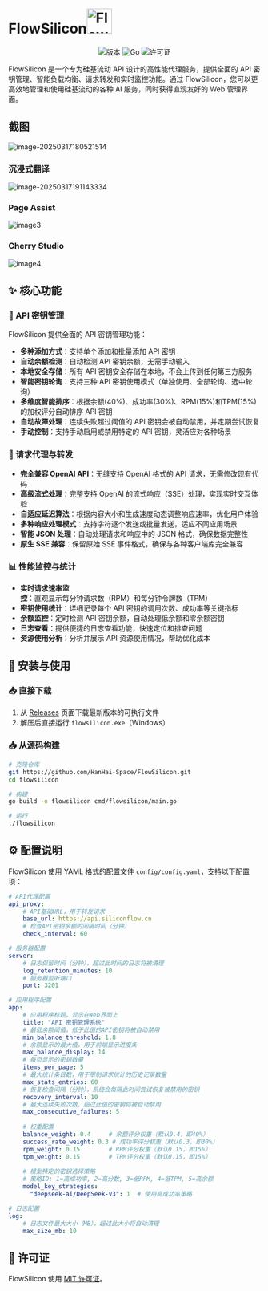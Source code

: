 # FlowSilicon<img src="./img/logo.png" alt="FlowSilicon Logo" width="50"/>

<p align="center">
  <img src="https://img.shields.io/badge/版本-1.3.5-blue.svg" alt="版本">
  <img src="https://img.shields.io/badge/语言-Go-00ADD8.svg" alt="Go">
  <img src="https://img.shields.io/badge/许可证-MIT-green.svg" alt="许可证">
</p>
FlowSilicon 是一个专为硅基流动 API 设计的高性能代理服务，提供全面的 API 密钥管理、智能负载均衡、请求转发和实时监控功能。通过 FlowSilicon，您可以更高效地管理和使用硅基流动的各种 AI 服务，同时获得直观友好的 Web 管理界面。



## 截图

![image-20250317180521514](./img/image1.png)

### 沉浸式翻译

![image-20250317191143334](./img/image2.png)

### Page Assist

![image3](./img/image3.png)

### Cherry Studio

![image4](./img/image4.png)





## ✨ 核心功能

### 🔑 API 密钥管理

FlowSilicon 提供全面的 API 密钥管理功能：

- **多种添加方式**：支持单个添加和批量添加 API 密钥
- **自动余额检测**：自动检测 API 密钥余额，无需手动输入
- **本地安全存储**：所有 API 密钥安全存储在本地，不会上传到任何第三方服务
- **智能密钥轮询**：支持三种 API 密钥使用模式（单独使用、全部轮询、选中轮询）
- **多维度智能排序**：根据余额(40%)、成功率(30%)、RPM(15%)和TPM(15%)的加权评分自动排序 API 密钥
- **自动故障处理**：连续失败超过阈值的 API 密钥会被自动禁用，并定期尝试恢复
- **手动控制**：支持手动启用或禁用特定的 API 密钥，灵活应对各种场景

### 🔄 请求代理与转发

- **完全兼容 OpenAI API**：无缝支持 OpenAI 格式的 API 请求，无需修改现有代码
- **高级流式处理**：完整支持 OpenAI 的流式响应（SSE）处理，实现实时交互体验
- **自适应延迟算法**：根据内容大小和生成速度动态调整响应速率，优化用户体验
- **多种响应处理模式**：支持字符逐个发送或批量发送，适应不同应用场景
- **智能 JSON 处理**：自动处理请求和响应中的 JSON 格式，确保数据完整性
- **原生 SSE 兼容**：保留原始 SSE 事件格式，确保与各种客户端库完全兼容

### 📊 性能监控与统计

- **实时请求速率监控**：直观显示每分钟请求数（RPM）和每分钟令牌数（TPM）
- **密钥使用统计**：详细记录每个 API 密钥的调用次数、成功率等关键指标
- **余额监控**：定时检测 API 密钥余额，自动处理低余额和零余额密钥
- **日志查看**：提供便捷的日志查看功能，快速定位和排查问题
- **资源使用分析**：分析并展示 API 资源使用情况，帮助优化成本



## 🚀 安装与使用

### 📥 直接下载

1. 从 [Releases](https://github.com/yourusername/flowsilicon/releases) 页面下载最新版本的可执行文件
2. 解压后直接运行 `flowsilicon.exe`（Windows）

### 📥 从源码构建

```bash
# 克隆仓库
git https://github.com/HanHai-Space/FlowSilicon.git
cd flowsilicon

# 构建
go build -o flowsilicon cmd/flowsilicon/main.go

# 运行
./flowsilicon
```

## ⚙️ 配置说明

FlowSilicon 使用 YAML 格式的配置文件 `config/config.yaml`，支持以下配置项：

```yaml
# API代理配置
api_proxy:
    # API基础URL，用于转发请求
    base_url: https://api.siliconflow.cn
    # 检查API密钥余额的间隔时间（分钟）
    check_interval: 60

# 服务器配置
server:
    # 日志保留时间（分钟），超过此时间的日志将被清理
    log_retention_minutes: 10
    # 服务器监听端口
    port: 3201

# 应用程序配置
app:
    # 应用程序标题，显示在Web界面上
    title: "API 密钥管理系统"
    # 最低余额阈值，低于此值的API密钥将被自动禁用
    min_balance_threshold: 1.8
    # 余额显示的最大值，用于前端显示进度条
    max_balance_display: 14
    # 每页显示的密钥数量
    items_per_page: 5
    # 最大统计条目数，用于限制请求统计的历史记录数量
    max_stats_entries: 60
    # 恢复检查间隔（分钟），系统会每隔此时间尝试恢复被禁用的密钥
    recovery_interval: 10
    # 最大连续失败次数，超过此值的密钥将被自动禁用
    max_consecutive_failures: 5
    
    # 权重配置
    balance_weight: 0.4     # 余额评分权重（默认0.4，即40%）
    success_rate_weight: 0.3 # 成功率评分权重（默认0.3，即30%）
    rpm_weight: 0.15        # RPM评分权重（默认0.15，即15%）
    tpm_weight: 0.15        # TPM评分权重（默认0.15，即15%）
    
    # 模型特定的密钥选择策略
    # 策略ID: 1=高成功率, 2=高分数, 3=低RPM, 4=低TPM, 5=高余额
    model_key_strategies:
      "deepseek-ai/DeepSeek-V3": 1  # 使用高成功率策略

# 日志配置
log:
    # 日志文件最大大小（MB），超过此大小将自动清理
    max_size_mb: 10
```



## 📄 许可证

FlowSilicon 使用 [MIT 许可证](LICENSE)。 